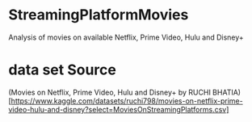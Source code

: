 # StreamingPlatformMovies
Analysis of movies on available Netflix, Prime Video, Hulu and Disney+ 

# data set Source
(Movies on Netflix, Prime Video, Hulu and Disney+ by RUCHI BHATIA) [https://www.kaggle.com/datasets/ruchi798/movies-on-netflix-prime-video-hulu-and-disney?select=MoviesOnStreamingPlatforms.csv]

